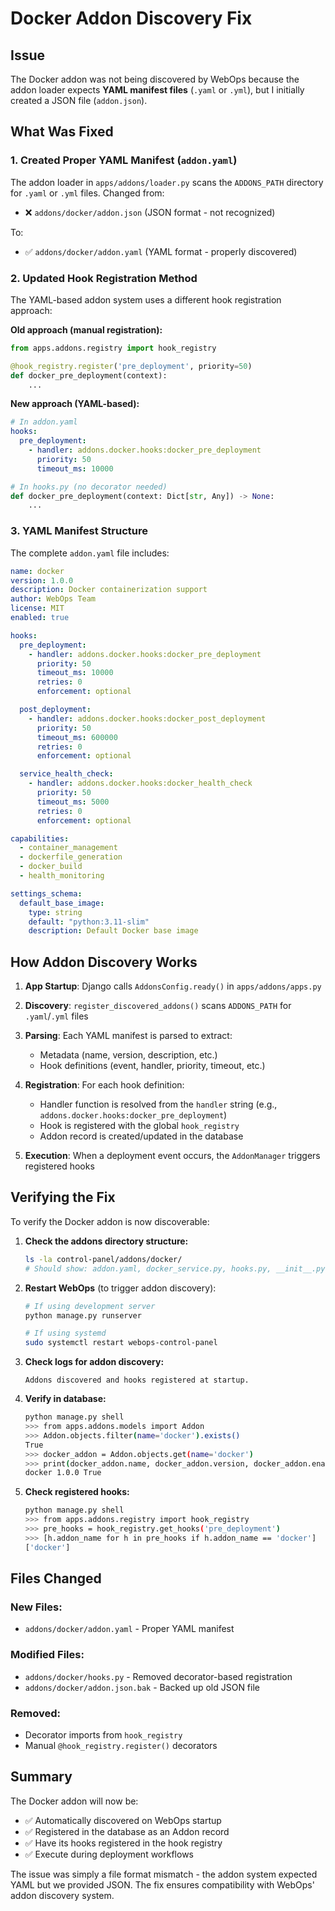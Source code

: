 # Docker Addon Discovery Fix

## Issue

The Docker addon was not being discovered by WebOps because the addon loader expects **YAML manifest files** (`.yaml` or `.yml`), but I initially created a JSON file (`addon.json`).

## What Was Fixed

### 1. Created Proper YAML Manifest (`addon.yaml`)

The addon loader in `apps/addons/loader.py` scans the `ADDONS_PATH` directory for `.yaml` or `.yml` files. Changed from:

- ❌ `addons/docker/addon.json` (JSON format - not recognized)

To:

- ✅ `addons/docker/addon.yaml` (YAML format - properly discovered)

### 2. Updated Hook Registration Method

The YAML-based addon system uses a different hook registration approach:

**Old approach (manual registration):**
```python
from apps.addons.registry import hook_registry

@hook_registry.register('pre_deployment', priority=50)
def docker_pre_deployment(context):
    ...
```

**New approach (YAML-based):**
```yaml
# In addon.yaml
hooks:
  pre_deployment:
    - handler: addons.docker.hooks:docker_pre_deployment
      priority: 50
      timeout_ms: 10000
```

```python
# In hooks.py (no decorator needed)
def docker_pre_deployment(context: Dict[str, Any]) -> None:
    ...
```

### 3. YAML Manifest Structure

The complete `addon.yaml` file includes:

```yaml
name: docker
version: 1.0.0
description: Docker containerization support
author: WebOps Team
license: MIT
enabled: true

hooks:
  pre_deployment:
    - handler: addons.docker.hooks:docker_pre_deployment
      priority: 50
      timeout_ms: 10000
      retries: 0
      enforcement: optional

  post_deployment:
    - handler: addons.docker.hooks:docker_post_deployment
      priority: 50
      timeout_ms: 600000
      retries: 0
      enforcement: optional

  service_health_check:
    - handler: addons.docker.hooks:docker_health_check
      priority: 50
      timeout_ms: 5000
      retries: 0
      enforcement: optional

capabilities:
  - container_management
  - dockerfile_generation
  - docker_build
  - health_monitoring

settings_schema:
  default_base_image:
    type: string
    default: "python:3.11-slim"
    description: Default Docker base image
```

## How Addon Discovery Works

1. **App Startup**: Django calls `AddonsConfig.ready()` in `apps/addons/apps.py`

2. **Discovery**: `register_discovered_addons()` scans `ADDONS_PATH` for `.yaml`/`.yml` files

3. **Parsing**: Each YAML manifest is parsed to extract:
   - Metadata (name, version, description, etc.)
   - Hook definitions (event, handler, priority, timeout, etc.)

4. **Registration**: For each hook definition:
   - Handler function is resolved from the `handler` string (e.g., `addons.docker.hooks:docker_pre_deployment`)
   - Hook is registered with the global `hook_registry`
   - Addon record is created/updated in the database

5. **Execution**: When a deployment event occurs, the `AddonManager` triggers registered hooks

## Verifying the Fix

To verify the Docker addon is now discoverable:

1. **Check the addons directory structure:**
   ```bash
   ls -la control-panel/addons/docker/
   # Should show: addon.yaml, docker_service.py, hooks.py, __init__.py, README.md
   ```

2. **Restart WebOps** (to trigger addon discovery):
   ```bash
   # If using development server
   python manage.py runserver

   # If using systemd
   sudo systemctl restart webops-control-panel
   ```

3. **Check logs for addon discovery:**
   ```
   Addons discovered and hooks registered at startup.
   ```

4. **Verify in database:**
   ```bash
   python manage.py shell
   >>> from apps.addons.models import Addon
   >>> Addon.objects.filter(name='docker').exists()
   True
   >>> docker_addon = Addon.objects.get(name='docker')
   >>> print(docker_addon.name, docker_addon.version, docker_addon.enabled)
   docker 1.0.0 True
   ```

5. **Check registered hooks:**
   ```bash
   python manage.py shell
   >>> from apps.addons.registry import hook_registry
   >>> pre_hooks = hook_registry.get_hooks('pre_deployment')
   >>> [h.addon_name for h in pre_hooks if h.addon_name == 'docker']
   ['docker']
   ```

## Files Changed

### New Files:
- `addons/docker/addon.yaml` - Proper YAML manifest

### Modified Files:
- `addons/docker/hooks.py` - Removed decorator-based registration
- `addons/docker/addon.json.bak` - Backed up old JSON file

### Removed:
- Decorator imports from `hook_registry`
- Manual `@hook_registry.register()` decorators

## Summary

The Docker addon will now be:
- ✅ Automatically discovered on WebOps startup
- ✅ Registered in the database as an Addon record
- ✅ Have its hooks registered in the hook registry
- ✅ Execute during deployment workflows

The issue was simply a file format mismatch - the addon system expected YAML but we provided JSON. The fix ensures compatibility with WebOps' addon discovery system.
